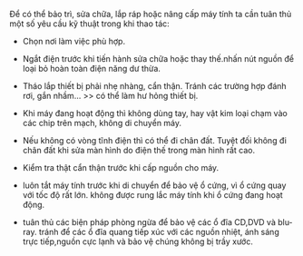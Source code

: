 Để có thể bảo trì, sửa chữa, lắp ráp hoặc nâng cấp máy tính ta cần tuân
thủ một số yêu cầu kỹ thuật trong khi thao tác:

-   Chọn nơi làm việc phù hợp.

<!-- -->

-   Ngắt điện trước khi tiến hành sửa chữa hoặc thay thế.nhấn nút nguồn
    để loại bỏ hoàn toàn điện năng dư thừa.

-   Tháo lắp thiết bị phải nhẹ nhàng, cẩn thận. Tránh các trường hợp
    đánh rơi, gắn nhầm… &gt;&gt; có thể làm hư hỏng thiết bị.

-   Khi máy đang hoạt động thì không dùng tay, hay vật kim loại chạm vào
    các chip trên mạch, không di chuyển máy.

-   Nếu không có vòng tĩnh điện thì có thể đi chân đất. Tuyệt đối không
    đi chân đất khi sửa màn hình do điện thế trong màn hình rất cao.

-   Kiểm tra thật cẩn thận trước khi cấp nguồn cho máy.

-   luôn tắt máy tính trước khi di chuyển để bảo vệ ổ cứng, vì ổ cứng
    quay với tốc độ rất lớn. không được rung lắc máy tính khi ổ cứng
    đang hoạt động.

-   tuân thủ các biện pháp phòng ngừa để bảo vệ các ổ đĩa CD,DVD
    và blu-ray. tránh để các ổ đĩa quang tiếp xúc với các nguồn nhiệt,
    ánh sáng trực tiếp,nguồn cực lạnh và bảo vệ chúng không bị
    trầy xước.



